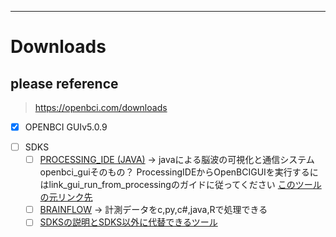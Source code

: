 
---

# Downloads

## please reference

> https://openbci.com/downloads


- [x] OPENBCI GUIv5.0.9
<!-- -[x] CYTON DONGLE DRIVERS -- >
<!-- - [x] FIRMWARE
このコードのバージョンは、OpenBCIボードにすでにアップロードされています。ただし、変更したコードをOpenBCIボードに簡単にアップロード(改造)できます。自由に掘り下げ、設定を調整し、特定のバイオハッキングのニーズに合わせてファームウェアを最適化してください！ -->
- [ ] SDKS
	- [ ] [PROCESSING_IDE (JAVA)](https://github.com/OpenBCI/OpenBCI_GUI) -> javaによる脳波の可視化と通信システムopenbci_guiそのもの？ ProcessingIDEからOpenBCIGUIを実行するにはlink_gui_run_from_processingのガイドに従ってください [このツールの元リンク先](https://processing.org/download)
	- [ ] [BRAINFLOW](https://docs.openbci.com/ForDevelopers/SoftwareDevelopment/) -> 計測データをc,py,c#,java,Rで処理できる
	- [ ] [SDKSの説明とSDKS以外に代替できるツール](https://docs.openbci.com/Software/SoftwareLanding/)
<!-- - [x] "THE ULTRACORTEX" (3D-PRINTED EEG HEADSET) -->

